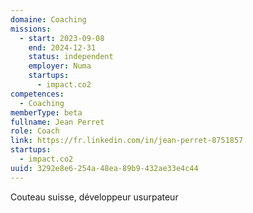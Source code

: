 ```yaml
---
domaine: Coaching
missions:
  - start: 2023-09-08
    end: 2024-12-31
    status: independent
    employer: Numa
    startups:
      - impact.co2
competences:
  - Coaching
memberType: beta
fullname: Jean Perret
role: Coach
link: https://fr.linkedin.com/in/jean-perret-8751857
startups:
  - impact.co2
uuid: 3292e8e6-254a-48ea-89b9-432ae33e4c44
---
```

Couteau suisse, développeur usurpateur